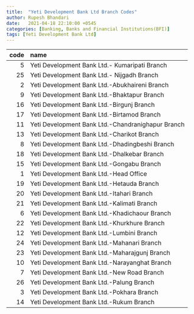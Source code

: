 ```yaml
---
title:  "Yeti Development Bank Ltd Branch Codes"
author: Rupesh Bhandari
date:   2021-04-18 22:10:00 +0545
categories: [Banking, Banks and Financial Institutions(BFI)]
tags: [Yeti Development Bank Ltd]
---
```


|   code | name                                              |
|-------:|:--------------------------------------------------|
|      5 | Yeti Development Bank Ltd.- Kumaripati Branch     |
|     25 | Yeti Development Bank Ltd.- Nijgadh Branch        |
|      2 | Yeti Development Bank Ltd.-Abukhaireni Branch     |
|      9 | Yeti Development Bank Ltd.-Bhaktapur Branch       |
|     16 | Yeti Development Bank Ltd.-Birgunj Branch         |
|     17 | Yeti Development Bank Ltd.-Birtamod Branch        |
|     11 | Yeti Development Bank Ltd.-Chandranighapur Branch |
|     13 | Yeti Development Bank Ltd.-Charikot Branch        |
|      8 | Yeti Development Bank Ltd.-Dhadingbeshi Branch    |
|     18 | Yeti Development Bank Ltd.-Dhalkebar Branch       |
|     15 | Yeti Development Bank Ltd.-Gongabu Branch         |
|      1 | Yeti Development Bank Ltd.-Head Office            |
|     19 | Yeti Development Bank Ltd.-Hetauda Branch         |
|     20 | Yeti Development Bank Ltd.-Itahari Branch         |
|     21 | Yeti Development Bank Ltd.-Kalimati Branch        |
|      6 | Yeti Development Bank Ltd.-Khadichaour Branch     |
|     22 | Yeti Development Bank Ltd.-Khurkhure Branch       |
|     12 | Yeti Development Bank Ltd.-Lumbini Branch         |
|     24 | Yeti Development Bank Ltd.-Mahanari Branch        |
|     23 | Yeti Development Bank Ltd.-Maharajgunj Branch     |
|     10 | Yeti Development Bank Ltd.-Narayanghat Branch     |
|      7 | Yeti Development Bank Ltd.-New Road Branch        |
|     26 | Yeti Development Bank Ltd.-Palung Branch          |
|      3 | Yeti Development Bank Ltd.-Pokhara Branch         |
|     14 | Yeti Development Bank Ltd.-Rukum Branch           |